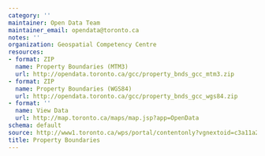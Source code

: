 ```yaml
---
category: ''
maintainer: Open Data Team
maintainer_email: opendata@toronto.ca
notes: ''
organization: Geospatial Competency Centre
resources:
- format: ZIP
  name: Property Boundaries (MTM3)
  url: http://opendata.toronto.ca/gcc/property_bnds_gcc_mtm3.zip
- format: ZIP
  name: Property Boundaries (WGS84)
  url: http://opendata.toronto.ca/gcc/property_bnds_gcc_wgs84.zip
- format: ''
  name: View Data
  url: http://map.toronto.ca/maps/map.jsp?app=OpenData
schema: default
source: http://www1.toronto.ca/wps/portal/contentonly?vgnextoid=c3a11a23871b9310VgnVCM1000003dd60f89RCRD&vgnextchannel=1a66e03bb8d1e310VgnVCM10000071d60f89RCRD
title: Property Boundaries
---
```

